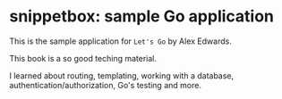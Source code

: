 # snippetbox: sample Go application

This is the sample application for `Let's Go` by Alex Edwards.

This book is a so good teching material.

I learned about routing, templating, working with a database, authentication/authorization, Go's testing and more.
